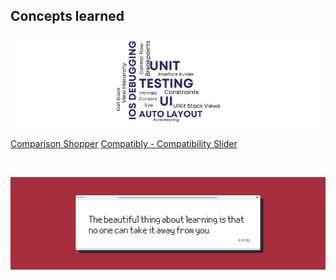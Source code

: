 ## Concepts learned

<p align="center">
<img src="Documentation/Week04Concepts.png">
</p>

[Comparison Shopper](https://github.com/dvrzan/santas-elf/tree/master/Week04/ComparisonShopper)
[Compatibly - Compatibility Slider](https://github.com/dvrzan/santas-elf/tree/master/Week04/CompatibilitySlider-Start)

<br />
   
![End Banner](Documentation/EndBanner.png)
